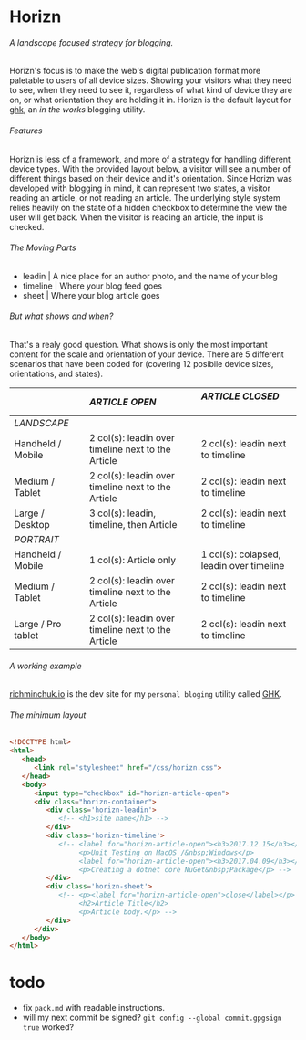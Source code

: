 # Horizn

###### A landscape focused strategy for blogging. 

Horizn's focus is to make the web's digital publication format more paletable to users of all device sizes. Showing your visitors what they need to see, when they need to see it, regardless of what kind of device they are on, or what orientation they are holding it in. Horizn is the default layout for [ghk](https://github.com/rjminchuk/ghk), an _in the works_ blogging utility.

###### Features

Horizn is less of a framework, and more of a strategy for handling different device types. With the provided layout below, a visitor will see a number of different things based on their device and it's orientation. Since Horizn was developed with blogging in mind, it can represent two states, a visitor reading an article, or not reading an article. The underlying style system relies heavily on the state of a hidden checkbox to determine the view the user will get back. When the visitor is reading an article, the input is checked.

###### The Moving Parts

- leadin | A nice place for an author photo, and the name of your blog
- timeline | Where your blog feed goes
- sheet | Where your blog article goes

###### But what shows and when?

That's a realy good question. What shows is only the most important content for the scale and orientation of your device. There are 5 different scenarios that have been coded for (covering 12 posibile device sizes, orientations, and states).

|                    | *ARTICLE OPEN*                                     | *ARTICLE CLOSED*                         |
|:------------------ |:-------------------------------------------------- |:---------------------------------------- |
| *LANDSCAPE*        |                                                    |                                          |
| Handheld / Mobile  | 2 col(s): leadin over timeline next to the Article | 2 col(s): leadin next to timeline        |
| Medium / Tablet    | 2 col(s): leadin over timeline next to the Article | 2 col(s): leadin next to timeline        |
| Large / Desktop    | 3 col(s): leadin, timeline, then Article           | 2 col(s): leadin next to timeline        |
| *PORTRAIT*         |                                                    |                                          |
| Handheld / Mobile  | 1 col(s): Article only                             | 1 col(s): colapsed, leadin over timeline |
| Medium / Tablet    | 2 col(s): leadin over timeline next to the Article | 2 col(s): leadin next to timeline        |
| Large / Pro tablet | 2 col(s): leadin over timeline next to the Article | 2 col(s): leadin next to timeline        |

###### A working example

[richminchuk.io](https://richminchukio11win.azurewebsites.net) is the dev site for my `personal bloging` utility called [GHK](https://github.com/rjminchuk/ghk).

###### The minimum layout 

```html
<!DOCTYPE html>
<html>
   <head>
      <link rel="stylesheet" href="/css/horizn.css">
   </head>
   <body>
      <input type="checkbox" id="horizn-article-open">
      <div class="horizn-container">
         <div class='horizn-leadin'>
            <!-- <h1>site name</h1> -->
         </div>
         <div class='horizn-timeline'>
            <!-- <label for="horizn-article-open"><h3>2017.12.15</h3></label>
                 <p>Unit Testing on MacOS /&nbsp;Windows</p>
                 <label for="horizn-article-open"><h3>2017.04.09</h3></label>
                 <p>Creating a dotnet core NuGet&nbsp;Package</p> -->
         </div>
         <div class='horizn-sheet'>
            <!-- <p><label for="horizn-article-open">close</label></p>
                 <h2>Article Title</h2>
                 <p>Article body.</p> -->
         </div>
      </div>
   </body>
</html>
```

# todo
- fix `pack.md` with readable instructions.
- will my next commit be signed? `git config --global commit.gpgsign true` worked?